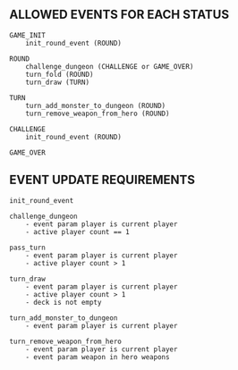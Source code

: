 

## ALLOWED EVENTS FOR EACH STATUS

    GAME_INIT
        init_round_event (ROUND)

    ROUND
        challenge_dungeon (CHALLENGE or GAME_OVER)
        turn_fold (ROUND)
        turn_draw (TURN)

    TURN
        turn_add_monster_to_dungeon (ROUND)
        turn_remove_weapon_from_hero (ROUND)

    CHALLENGE
        init_round_event (ROUND)

    GAME_OVER


## EVENT UPDATE REQUIREMENTS

    init_round_event

    challenge_dungeon
        - event param player is current player
        - active player count == 1

    pass_turn
        - event param player is current player
        - active player count > 1

    turn_draw
        - event param player is current player
        - active player count > 1
        - deck is not empty

    turn_add_monster_to_dungeon
        - event param player is current player

    turn_remove_weapon_from_hero
        - event param player is current player
        - event param weapon in hero weapons
